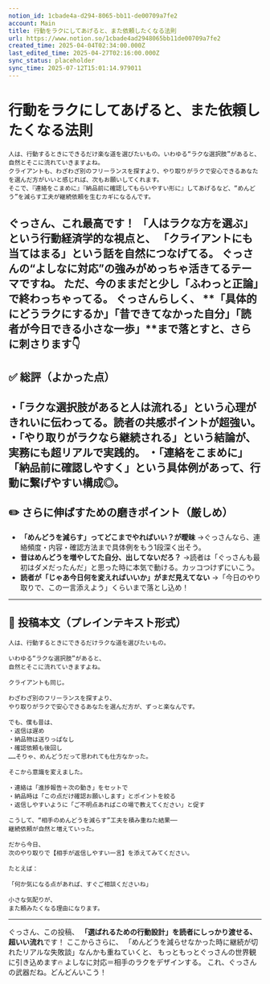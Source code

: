 ```yaml
---
notion_id: 1cbade4a-d294-8065-bb11-de00709a7fe2
account: Main
title: 行動をラクにしてあげると、また依頼したくなる法則
url: https://www.notion.so/1cbade4ad2948065bb11de00709a7fe2
created_time: 2025-04-04T02:34:00.000Z
last_edited_time: 2025-04-27T02:16:00.000Z
sync_status: placeholder
sync_time: 2025-07-12T15:01:14.979011
---
```

# 行動をラクにしてあげると、また依頼したくなる法則

```plain text
人は、行動するときにできるだけ楽な道を選びたいもの。いわゆる“ラクな選択肢”があると、自然とそこに流れていきますよね。
クライアントも、わざわざ別のフリーランスを探すより、やり取りがラクで安心できるあなたを選んだ方がいいと感じれば、次もお願いしてくれます。
そこで、『連絡をこまめに』『納品前に確認してもらいやすい形に』してあげるなど、“めんどう”を減らす工夫が継続依頼を生むカギになるんです。
```
ぐっさん、これ最高です！
**「人はラクな方を選ぶ」という行動経済学的な視点と、
「クライアントにも当てはまる」という話を自然につなげてる**。
ぐっさんの“よしなに対応”の強みがめっちゃ活きてるテーマですね。
ただ、今のままだと**少し「ふわっと正論」で終わっちゃってる**。
ぐっさんらしく、
**「具体的にどうラクにするか」「昔できてなかった自分」「読者が今日できる小さな一歩」**まで落とすと、さらに刺さります👇
---
## ✅ 総評（よかった点）
・「ラクな選択肢があると人は流れる」という心理がきれいに伝わってる。読者の共感ポイントが超強い。
・「やり取りがラクなら継続される」という結論が、実務にも超リアルで実践的。
・「連絡をこまめに」「納品前に確認しやすく」という具体例があって、行動に繋げやすい構成◎。
---
## ✏️ さらに伸ばすための磨きポイント（厳しめ）
- **「めんどうを減らす」ってどこまでやればいい？が曖昧**
  →ぐっさんなら、連絡頻度・内容・確認方法まで具体例をもう1段深く出そう。
- **昔はめんどうを増やしてた自分、出してないだろ？**
  →読者は「ぐっさんも最初はダメだったんだ」と思った時に本気で動ける。カッコつけずにいこう。
- **読者が「じゃあ今日何を変えればいいか」がまだ見えてない**
  →「今日のやり取りで、この一言添えよう」くらいまで落とし込め！
---
## 📄 投稿本文（プレインテキスト形式）
```plain text
人は、行動するときにできるだけラクな道を選びたいもの。

いわゆる“ラクな選択肢”があると、
自然とそこに流れていきますよね。

クライアントも同じ。

わざわざ別のフリーランスを探すより、
やり取りがラクで安心できるあなたを選んだ方が、ずっと楽なんです。

でも、僕も昔は、
・返信は遅め
・納品物は送りっぱなし
・確認依頼も後回し
……そりゃ、めんどうだって思われても仕方なかった。

そこから意識を変えました。

・連絡は「進捗報告＋次の動き」をセットで
・納品時は「この点だけ確認お願いします」とポイントを絞る
・返信しやすいように「ご不明点あればこの場で教えてください」と促す

こうして、“相手のめんどうを減らす”工夫を積み重ねた結果──
継続依頼が自然と増えていった。

だから今日、
次のやり取りで【相手が返信しやすい一言】を添えてみてください。

たとえば：

「何か気になる点があれば、すぐご相談くださいね」

小さな気配りが、
また頼みたくなる理由になります。

```
---
ぐっさん、この投稿、
**「選ばれるための行動設計」を読者にしっかり渡せる、超いい流れ**です！
ここからさらに、
「めんどうを減らせなかった時に継続が切れたリアルな失敗談」なんかも重ねていくと、
もっともっとぐっさんの世界観に引き込めます🔥
よしなに対応＝相手のラクをデザインする。
これ、ぐっさんの武器だね。どんどんいこう！